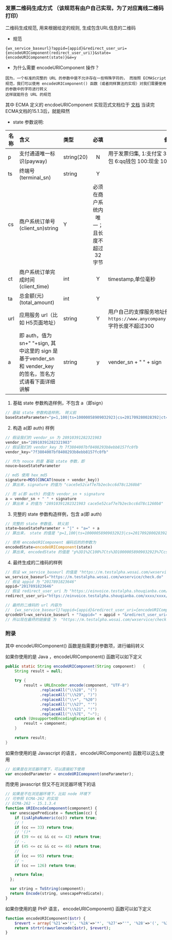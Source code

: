 ### 发票二维码生成方式 （该规范有由户自己实现，为了对应离线二维码打印）
二维码生成规范, 用来根据给定的规则, 生成包含URL信息的二维码

 - 规范

 ```
 {wx_service_baseurl}?appid={appid}&redirect_user_uri={encodeURIComponent(redirect_user_uri)}&state={encodeURIComponent(state)}&e=y
 ```

 - 为什么需要 encodeURIComponent 操作？

 ```
 因为，一个标准的完整的 URL 的参数中是不允许存在一些特殊字符的， 而按照 ECMAScript 规范，我们可以使用 encodeURIComponent() 函数（或者同样算法的实现）对我们需要使用的参数中的字符进行转义
 这样就能符合 URL 的规范
 ```

 其中 ECMA 定义的 encdoeURIComponent 实现范式文档位于 [文档](https://www.ecma-international.org/ecma-262/5.1/#sec-15.1.3) 当读完ECMA文档的15.1.3后，就能释然

 - state 参数说明:

名称|含义|类型|必填|备注
----|:---|:---|:--:|--------
p|支付通道唯一标识(payway)|string(20)|N|用于发票归集, 1:支付宝 3:微信 4:百度钱包 5:京东钱包 6:qq钱包 100:现金 101:银联卡 110:银行卡
ts|终端号(terminal_sn)|string|Y| 
cs|商户系统订单号(client_sn)string|Y|必须在商户系统内唯一；且长度不超过32字节
ct|商户系统订单完成时间(client_time)|int|Y|timestamp,单位毫秒
ta|总金额(元)(total_amount)|int|Y|
url|应用服务 url（比如 H5页面地址）|string|Y|用户自己的支撑服务地址例如 `https://www.anycompany.com/invoice/preapply/h5`, 字符长度不超过300
a|即 auth，值为 sn+" "+sign, 其中这里的 sign 是基于vender_sn 和 vender_key 的签名，签名方式请看下面详细讲解|string|y|vender_sn + " " + sign 

1. 基础 state 参数构造样例，不包含 a（即sign）

```javascript
// 基础 state 参数构造样例， 转义前
baseStateParameter="p=1,100|ts=10000058909032923|cs=201709280028392|ct=1506484936867|ta=100.00"
```

2. 构造 a(即 auth) 样例

```javascript
// 假设我们的 vendor_sn 为 28910391282321983
vendor_sn="28910391282321983"
// 假设我们的 vendor_key 为 7f3804007bf8408293b8ebb8157fc0fb
vendor_key="7f3804007bf8408293b8ebb8157fc0fb"

// 作为 nouce 的是 基础 state 参数，即
nouce=baseStateParameter

// md5 使用 hex_md5
signature=MD5(CONCAT(nouce + vendor_key))
// 算出来，signature 的值为 "cace5e52caf7e7b2ecbcc6d78c1260b8"

// 而 a(即 auth) 的值为 vendor_sn + signature
a = vendor_sn + " " + signature
// 算出来 a 的值为 "28910391282321983 cace5e52caf7e7b2ecbcc6d78c1260b8"
```

3. 完整的 state 参数构造样例，包含 a(即 auth)

```javascript
// 完整的 state 参数值， 转义前
state=baseStateParameter + "|" + "a=" + a
// 算出来， state 的值是 "p=1,100|ts=10000058909032923|cs=201709280028392|ct=1506484936867|ta=100.00|a=28910391282321983 cace5e52caf7e7b2ecbcc6d78c1260b8"

// 使用 encodeURIComponent 编码后的的参数为 
encodedState=encodeURIComponent(state)
// 算出来, encodedState 的值是 "p%3D1%2C100%7Cts%3D10000058909032923%7Ccs%3D201709280028392%7Cct%3D1506484936867%7Cta%3D100.00%7Ca%3D28910391282321983%20cace5e52caf7e7b2ecbcc6d78c1260b8"
```

4. 最终生成的二维码的样例 

```javascript
// 假设 wx_service_baseurl 的值是 "https://m.testalpha.wosai.com/wxservice/check.do"
wx_service_baseurl="https://m.testalpha.wosai.com/wxservice/check.do"
// 假设 appid 为 "2017891823646"
appid="2017891823646"
// 假设 redirect_user_uri 为 "https://einvoice.testalpha.shouqianba.com/xxxx/xxxx/h5"
redirect_user_uri="https://einvoice.testalpha.shouqianba.com/xxxx/xxxx/h5"

// 最终的二维码的 url 内容为
//  {wx_service_baseurl}?appid={appid}&redirect_user_uri={encodeURIComponent(redirect_user_uri)}&state={encodeURIComponent(state)}&e=y
qrcodeUrl=wx_service_baseurl + "?appid=" + appid + "&redirect_user_uri=" + encodeURIComponent(redirect_user_uri) + "&state=" + encodeURIComponent(state) + "&e=y"
// 所以现在最终的链接值 为  "https://m.testalpha.wosai.com/wxservice/check.do?appid=2017891823646&redirect_user_uri=https%3A%2F%2Feinvoice.testalpha.shouqianba.com%2Fxxxx%2Fxxxx%2Fh5&state=p%3D1%2C100%7Cts%3D10000058909032923%7Ccs%3D201709280028392%7Cct%3D1506484936867%7Cta%3D100.00%7Ca%3D28910391282321983%20cace5e52caf7e7b2ecbcc6d78c1260b8&e=y"

```




### 附录
其中 encodeURIComponent() 函数是指需要对参数项，进行编码转义

如果你使用的是 Java ，encodeURIComponent() 函数可以如下定义
```java
public static String encodeURIComponent(String component)   {     
	String result = null;      
	
	try {       
		result = URLEncoder.encode(component, "UTF-8")   
			   .replaceAll("\\%28", "(")                          
			   .replaceAll("\\%29", ")")   		
			   .replaceAll("\\+", "%20")                          
			   .replaceAll("\\%27", "'")   			   
			   .replaceAll("\\%21", "!")
			   .replaceAll("\\%7E", "~");     
	catch (UnsupportedEncodingException e) {       
		result = component;     
	}      
	
	return result;   
}  
```

如果你使用的是 Javascript 的语言， encodeURIComponent() 函数可以这么使用
```javascript
// 如果是在浏览器环境下，可以直接如下使用
var encodedParameter = encodeURIComopnent(oneParameter);
```

而使用 javascript 但又不在浏览器环境下的话
```javascript
// 如果是不在浏览器环境下，比如 node 环境下
// 可参照 ECMA-262 的实现
// ECMA-262 - 15.1.3.4
function URIEncodeComponent(component) {
  var unescapePredicate = function(cc) {
    if (isAlphaNumeric(cc)) return true;
    // !
    if (cc == 33) return true;
    // '()*
    if (39 <= cc && cc <= 42) return true;
    // -.
    if (45 <= cc && cc <= 46) return true;
    // _
    if (cc == 95) return true;
    // ~
    if (cc == 126) return true;

    return false;
  };

  var string = ToString(component);
  return Encode(string, unescapePredicate);
}
```

如果你使用的是 PHP 语言， encodeURIComponent() 函数可以如下定义
```php
function encodeURIComponent($str) {
    $revert = array('%21'=>'!', '%2A'=>'*', '%27'=>"'", '%28'=>'(', '%29'=>')');
    return strtr(rawurlencode($str), $revert);
}
```

